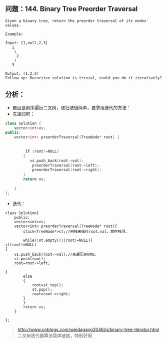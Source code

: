## 问题：144. Binary Tree Preorder Traversal
```
Given a binary tree, return the preorder traversal of its nodes' values.

Example:

Input: [1,null,2,3]
   1
    \
     2
    /
   3

Output: [1,2,3]
Follow up: Recursive solution is trivial, could you do it iteratively?
```
## 分析：
+ 题目是前序遍历二叉树，递归法很简单，要求用迭代的方法：
+ 先递归吧；
```cpp
class Solution {
    vector<int>vs;
public:
    vector<int> preorderTraversal(TreeNode* root) {
    
    
         if (root!=NULL)
        {
           vs.push_back(root->val);
            preorderTraversal(root->left);
            preorderTraversal(root->right);
        }
        return vs;
       
    }
};
```
+ 迭代：
```cpp;
class Solution{
    public:
    vector<int>vs;
    vector<int> preorderTraversal(TreeNode* root){
        stack<TreeNode*>st;//用栈来储存root.val，放在栈顶，
        
        while(!st.empty()||root!=NULL){
if(root!=NULL)
{
    vs.push_back(root->val);//先遍历左树杈，
    st.push(root);
    root=root->left;
    
}
        else
        {
            root=st.top();
            st.pop();
            root=root->right;
        }
        }
        return vs;
    }
    
};
```
> http://www.cnblogs.com/weidagang2046/p/binary-tree-iterator.html 二叉树迭代器算法具体链接，特别好用
